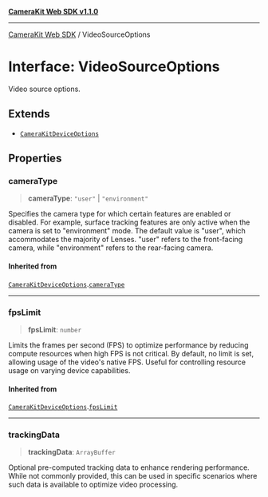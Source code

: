 [**CameraKit Web SDK v1.1.0**](../README.md)

***

[CameraKit Web SDK](../globals.md) / VideoSourceOptions

# Interface: VideoSourceOptions

Video source options.

## Extends

- [`CameraKitDeviceOptions`](CameraKitDeviceOptions.md)

## Properties

### cameraType

> **cameraType**: `"user"` \| `"environment"`

Specifies the camera type for which certain features are enabled or disabled.
For example, surface tracking features are only active when the camera is set to "environment" mode.
The default value is "user", which accommodates the majority of Lenses.
"user" refers to the front-facing camera, while "environment" refers to the rear-facing camera.

#### Inherited from

[`CameraKitDeviceOptions`](CameraKitDeviceOptions.md).[`cameraType`](CameraKitDeviceOptions.md#cameratype)

***

### fpsLimit

> **fpsLimit**: `number`

Limits the frames per second (FPS) to optimize performance by reducing compute resources
when high FPS is not critical. By default, no limit is set, allowing usage of the video's native FPS.
Useful for controlling resource usage on varying device capabilities.

#### Inherited from

[`CameraKitDeviceOptions`](CameraKitDeviceOptions.md).[`fpsLimit`](CameraKitDeviceOptions.md#fpslimit)

***

### trackingData

> **trackingData**: `ArrayBuffer`

Optional pre-computed tracking data to enhance rendering performance.
While not commonly provided, this can be used in specific scenarios
where such data is available to optimize video processing.
